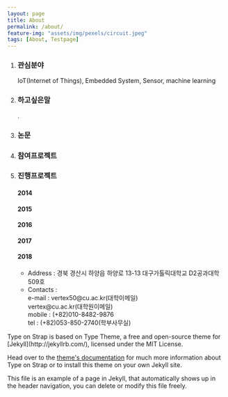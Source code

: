 ```yaml
---
layout: page
title: About
permalink: /about/
feature-img: "assets/img/pexels/circuit.jpeg"
tags: [About, Testpage]
---
```


<ol>
 <li><h3>관심분야</h3></li>
IoT(Internet of Things), Embedded System, Sensor, machine learning

<li><h3>하고싶은말</h3></li>
.
<li><h3>논문</h3></li>

<li><h3>참여프로젝트</h3></li>

<li><h3>진행프로젝트</h3></li>

<h4>2014</h4>
<h4>2015</h4> 
<h4>2016</h4> 
<h4>2017</h4> 
<h4>2018</h4>

<ul>
 <li>Address : 경북 경산시 하양읍 하양로 13-13 대구가톨릭대학교 D2공과대학 509호</li>
 <li>Contacts : </li>
e-mail : vertex50@cu.ac.kr(대학이메일)<br/>vertex@cu.ac.kr(대학원이메일)<br/>
mobile : (+82)010-8482-9876 <br/>
tel : (+82)053-850-2740(학부사무실)<br/>
 </ul>
</ol>
Type on  Strap is based on Type Theme, a free and open-source theme for [Jekyll](http://jekyllrb.com/), licensed under the MIT License.

Head over to the [theme's documentation](https://github.io/sylhare/Type-on-Strap) for much more information about Type on Strap or to install this theme on your own Jekyll site.

This file is an example of a page in Jekyll, that automatically shows up in the header navigation, you can delete or modify this file freely.
 
